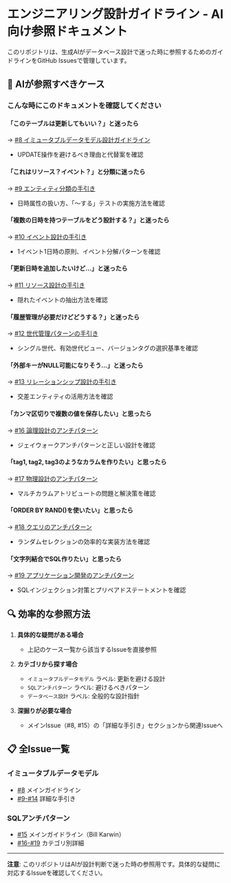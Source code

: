 # エンジニアリング設計ガイドライン - AI向け参照ドキュメント

このリポジトリは、生成AIがデータベース設計で迷った時に参照するためのガイドラインをGitHub Issuesで管理しています。

## 🤖 AIが参照すべきケース

### こんな時にこのドキュメントを確認してください

#### 「このテーブルは更新してもいい？」と迷ったら
→ [#8 イミュータブルデータモデル設計ガイドライン](https://github.com/nakamori-naoya/engineering-guidelines/issues/8)
- UPDATE操作を避けるべき理由と代替案を確認

#### 「これはリソース？イベント？」と分類に迷ったら
→ [#9 エンティティ分類の手引き](https://github.com/nakamori-naoya/engineering-guidelines/issues/9)
- 日時属性の扱い方、「〜する」テストの実施方法を確認

#### 「複数の日時を持つテーブルをどう設計する？」と迷ったら
→ [#10 イベント設計の手引き](https://github.com/nakamori-naoya/engineering-guidelines/issues/10)
- 1イベント1日時の原則、イベント分解パターンを確認

#### 「更新日時を追加したいけど...」と迷ったら
→ [#11 リソース設計の手引き](https://github.com/nakamori-naoya/engineering-guidelines/issues/11)
- 隠れたイベントの抽出方法を確認

#### 「履歴管理が必要だけどどうする？」と迷ったら
→ [#12 世代管理パターンの手引き](https://github.com/nakamori-naoya/engineering-guidelines/issues/12)
- シングル世代、有効世代ビュー、バージョンタグの選択基準を確認

#### 「外部キーがNULL可能になりそう...」と迷ったら
→ [#13 リレーションシップ設計の手引き](https://github.com/nakamori-naoya/engineering-guidelines/issues/13)
- 交差エンティティの活用方法を確認

#### 「カンマ区切りで複数の値を保存したい」と思ったら
→ [#16 論理設計のアンチパターン](https://github.com/nakamori-naoya/engineering-guidelines/issues/16)
- ジェイウォークアンチパターンと正しい設計を確認

#### 「tag1, tag2, tag3のようなカラムを作りたい」と思ったら
→ [#17 物理設計のアンチパターン](https://github.com/nakamori-naoya/engineering-guidelines/issues/17)
- マルチカラムアトリビュートの問題と解決策を確認

#### 「ORDER BY RAND()を使いたい」と思ったら
→ [#18 クエリのアンチパターン](https://github.com/nakamori-naoya/engineering-guidelines/issues/18)
- ランダムセレクションの効率的な実装方法を確認

#### 「文字列結合でSQL作りたい」と思ったら
→ [#19 アプリケーション開発のアンチパターン](https://github.com/nakamori-naoya/engineering-guidelines/issues/19)
- SQLインジェクション対策とプリペアドステートメントを確認

## 🔍 効率的な参照方法

1. **具体的な疑問がある場合**
   - 上記のケース一覧から該当するIssueを直接参照
   
2. **カテゴリから探す場合**
   - `イミュータブルデータモデル` ラベル: 更新を避ける設計
   - `SQLアンチパターン` ラベル: 避けるべきパターン
   - `データベース設計` ラベル: 全般的な設計指針

3. **深掘りが必要な場合**
   - メインIssue（#8, #15）の「詳細な手引き」セクションから関連Issueへ

## 📋 全Issue一覧

### イミュータブルデータモデル
- [#8](https://github.com/nakamori-naoya/engineering-guidelines/issues/8) メインガイドライン
- [#9-#14](https://github.com/nakamori-naoya/engineering-guidelines/issues?q=is%3Aissue+label%3Aイミュータブルデータモデル) 詳細な手引き

### SQLアンチパターン
- [#15](https://github.com/nakamori-naoya/engineering-guidelines/issues/15) メインガイドライン（Bill Karwin）
- [#16-#19](https://github.com/nakamori-naoya/engineering-guidelines/issues?q=is%3Aissue+label%3ASQLアンチパターン) カテゴリ別詳細

---

**注意**: このリポジトリはAIが設計判断で迷った時の参照用です。具体的な疑問に対応するIssueを確認してください。